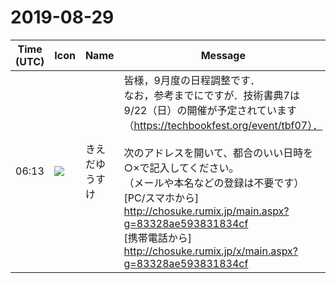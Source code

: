 # 2019-08-29

|Time (UTC)|Icon|Name|Message|
|---|---|---|---|
|06:13|![](https://avatars.slack-edge.com/2019-03-11/571585797168_09840ca518e784c46d3a_72.png)|きえだゆうすけ|皆様，9月度の日程調整です．<br>なお，参考までにですが．技術書典7は9/22（日）の開催が予定されています（<https://techbookfest.org/event/tbf07）．><br><br>次のアドレスを開いて、都合のいい日時を○×で記入してください。<br>（メールや本名などの登録は不要です）<br>[PC/スマホから] <http://chosuke.rumix.jp/main.aspx?g=83328ae593831834cf><br>[携帯電話から] <http://chosuke.rumix.jp/x/main.aspx?g=83328ae593831834cf>|
